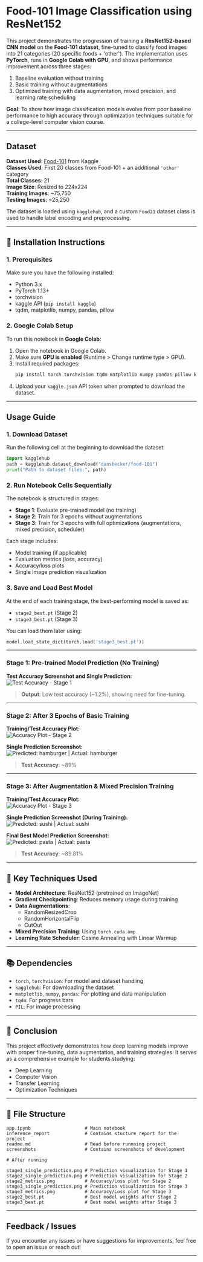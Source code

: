 # Food-101 Image Classification using ResNet152

This project demonstrates the progression of training a **ResNet152-based CNN model** on the **Food-101 dataset**, fine-tuned to classify food images into 21 categories (20 specific foods + 'other'). The implementation uses **PyTorch**, runs in **Google Colab with GPU**, and shows performance improvement across three stages:
1. Baseline evaluation without training
2. Basic training without augmentations
3. Optimized training with data augmentation, mixed precision, and learning rate scheduling

**Goal**: To show how image classification models evolve from poor baseline performance to high accuracy through optimization techniques suitable for a college-level computer vision course.

---

## Dataset

**Dataset Used**: [Food-101](https://www.kaggle.com/dansbecker/food-101) from Kaggle  
**Classes Used**: First 20 classes from Food-101 + an additional `'other'` category  
**Total Classes**: 21  
**Image Size**: Resized to 224x224  
**Training Images**: ~75,750  
**Testing Images**: ~25,250  

The dataset is loaded using `kagglehub`, and a custom `Food21` dataset class is used to handle label encoding and preprocessing.

---

## 🔧 Installation Instructions

### 1. Prerequisites
Make sure you have the following installed:
- Python 3.x
- PyTorch 1.13+
- torchvision
- kaggle API (`pip install kaggle`)
- tqdm, matplotlib, numpy, pandas, pillow

### 2. Google Colab Setup
To run this notebook in **Google Colab**:
1. Open the notebook in Google Colab.
2. Make sure **GPU is enabled** (Runtime > Change runtime type > GPU).
3. Install required packages:
   ```bash
   pip install torch torchvision tqdm matplotlib numpy pandas pillow kagglehub
   ```
4. Upload your `kaggle.json` API token when prompted to download the dataset.

---

## Usage Guide

### 1. Download Dataset
Run the following cell at the beginning to download the dataset:
```python
import kagglehub
path = kagglehub.dataset_download("dansbecker/food-101")
print("Path to dataset files:", path)
```

### 2. Run Notebook Cells Sequentially
The notebook is structured in stages:
- **Stage 1**: Evaluate pre-trained model (no training)
- **Stage 2**: Train for 3 epochs without augmentations
- **Stage 3**: Train for 3 epochs with full optimizations (augmentations, mixed precision, scheduler)

Each stage includes:
- Model training (if applicable)
- Evaluation metrics (loss, accuracy)
- Accuracy/loss plots
- Single image prediction visualization

### 3. Save and Load Best Model
At the end of each training stage, the best-performing model is saved as:
- `stage2_best.pt` (Stage 2)
- `stage3_best.pt` (Stage 3)

You can load them later using:
```python
model.load_state_dict(torch.load('stage3_best.pt'))
```

---

### Stage 1: Pre-trained Model Prediction (No Training)

**Test Accuracy Screenshot and Single Prediction:**  
![Test Accuracy - Stage 1](screenshots/stage1_ss1.jpg)

> **Output**: Low test accuracy (~1.2%), showing need for fine-tuning.

---

### Stage 2: After 3 Epochs of Basic Training

**Training/Test Accuracy Plot:**  
![Accuracy Plot - Stage 2](screenshots/stage2_ss1.jpg)

**Single Prediction Screenshot:**  
![Predicted: hamburger | Actual: hamburger](screenshots/stage2_ss2.jpg)

> **Test Accuracy**: ~89%

---

### Stage 3: After Augmentation & Mixed Precision Training

**Training/Test Accuracy Plot:**  
![Accuracy Plot - Stage 3](screenshots/stage3__ss1.jpg)

**Single Prediction Screenshot (During Training):**  
![Predicted: sushi | Actual: sushi](screenshots/stage3__ss2.jpg)

**Final Best Model Prediction Screenshot:**  
![Predicted: pasta | Actual: pasta](screenshots/stage3__ss3.jpg)

> **Test Accuracy**: ~89.81%  

---

## 🧠 Key Techniques Used

- **Model Architecture**: ResNet152 (pretrained on ImageNet)
- **Gradient Checkpointing**: Reduces memory usage during training
- **Data Augmentations**:
  - RandomResizedCrop
  - RandomHorizontalFlip
  - CutOut
- **Mixed Precision Training**: Using `torch.cuda.amp`
- **Learning Rate Scheduler**: Cosine Annealing with Linear Warmup

---

## 📚 Dependencies

- `torch`, `torchvision`: For model and dataset handling
- `kagglehub`: For downloading the dataset
- `matplotlib`, `numpy`, `pandas`: For plotting and data manipulation
- `tqdm`: For progress bars
- `PIL`: For image processing

---

## 🏁 Conclusion

This project effectively demonstrates how deep learning models improve with proper fine-tuning, data augmentation, and training strategies. It serves as a comprehensive example for students studying:
- Deep Learning
- Computer Vision
- Transfer Learning
- Optimization Techniques

---

## 📂 File Structure

```
app.ipynb                    # Main notebook
inference_report             # Contains stucture report for the project
readme.md                    # Read before runnning project
screenshots                  # Contains screenshots of development

# After running

stage1_single_prediction.png # Prediction visualization for Stage 1
stage2_single_prediction.png # Prediction visualization for Stage 2
stage2_metrics.png           # Accuracy/Loss plot for Stage 2
stage3_single_prediction.png # Prediction visualization for Stage 3
stage3_metrics.png           # Accuracy/Loss plot for Stage 3
stage2_best.pt               # Best model weights after Stage 2
stage3_best.pt               # Best model weights after Stage 3
```

---

## Feedback / Issues

If you encounter any issues or have suggestions for improvements, feel free to open an issue or reach out!

---